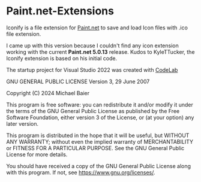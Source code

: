 # Paint.net-Extensions

Iconify is a file extension for [Paint.net](https://www.getpaint.net/) to save and load Icon files with .ico file extension. 

I came up with this version because I couldn't find any icon extension working with the current **Paint.net 5.0.13** release. Kudos to KyleTTucker, the Iconify extension is based on his initial code. 

The startup project for Visual Studio 2022 was created with [CodeLab](https://boltbait.com/pdn/CodeLab/)


GNU GENERAL PUBLIC LICENSE
Version 3, 29 June 2007

Copyright (C) 2024 Michael Baier

This program is free software: you can redistribute it and/or modify
it under the terms of the GNU General Public License as published by
the Free Software Foundation, either version 3 of the License, or
(at your option) any later version.

This program is distributed in the hope that it will be useful,
but WITHOUT ANY WARRANTY; without even the implied warranty of
MERCHANTABILITY or FITNESS FOR A PARTICULAR PURPOSE. See the
GNU General Public License for more details.

You should have received a copy of the GNU General Public License
along with this program. If not, see <https://www.gnu.org/licenses/>.
